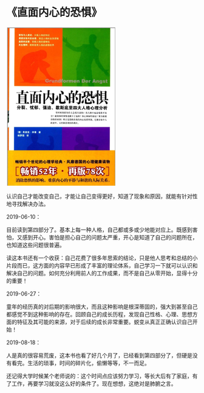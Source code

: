 # 《直面内心的恐惧》

![](../../.gitbook/assets/zhi-mian-nei-xin-de-kong-ju-little.png)

认识自己才能改变自己，才能让自己变得更好，知道了现象和原因，就能有针对性地寻找解决办法。

2019-06-10：

目前读到第四部分了。基本上每一种人格，自己都或多或少地能对应上。既感到害怕，又感到开心。害怕是担心自己的问题太严重，开心是知道了自己的问题所在，也知道这些问题很普遍。

读这本书还有一个收获：自己花费了很多年思索的结论，只是他人思考和总结的小片段而已，这方面的内容早已形成了丰富的理论体系，自己学习一下就可以认识和解决自己的问题。如何充分利用前人的工作成果，而不是自己从零开始，显得十分的重要！

2019-06-27：

童年的经历真的对后期的影响很大，而且这种影响是根深蒂固的，强大到甚至自己都感觉不到这种影响的存在。回顾自己的成长历程，发现自己性格、心理、思想方面的特征及其可能的来源，对于后续的成长非常重要。蜕变从真正正确认识自己开始！

2019-08-18：

人是真的很容易荒废，这本书也看了好几个月了，已经看到第四部分了，但硬是没有看完。生活的琐事，时间的碎片化，偷懒等等，不一而足。

还记得大学时候某个老师说的：这个时间点应该努力学习，等长大后有了家庭，有了工作，再要学习就没这么好的条件了。现在想想，这绝对是肺腑之言。

